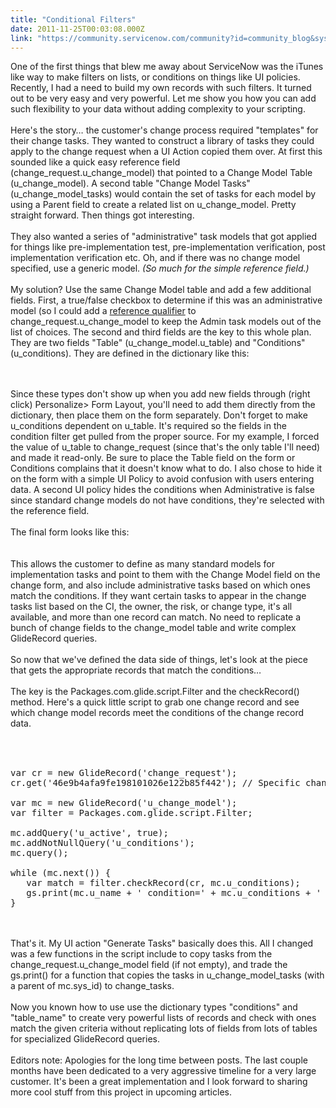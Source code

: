 ```yaml
---
title: "Conditional Filters"
date: 2011-11-25T00:03:08.000Z
link: "https://community.servicenow.com/community?id=community_blog&sys_id=730e6e2ddbd0dbc01dcaf3231f961929"
---
```

<p><img  alt="" class="jive-image" src="43ab63fddb5893049c9ffb651f961998.iix" align="right" />One of the first things that blew me away about ServiceNow was the iTunes like way to make filters on lists, or conditions on things like UI policies. Recently, I had a need to build my own records with such filters. It turned out to be very easy and very powerful. Let me show you how you can add such flexibility to your data without adding complexity to your scripting.<br /><!--break--><br />Here's the story… the customer's change process required "templates" for their change tasks. They wanted to construct a library of tasks they could apply to the change request when a UI Action copied them over. At first this sounded like a quick easy reference field (change_request.u_change_model) that pointed to a Change Model Table (u_change_model). A second table "Change Model Tasks" (u_change_model_tasks) would contain the set of tasks for each model by using a Parent field to create a related list on u_change_model. Pretty straight forward. Then things got interesting.<br /><br />They also wanted a series of "administrative" task models that got applied for things like pre-implementation test, pre-implementation verification, post implementation verification etc. Oh, and if there was no change model specified, use a generic model. <i>(So much for the simple reference field.)</i><br /><br />My solution? Use the same Change Model table and add a few additional fields. First, a true/false checkbox to determine if this was an administrative model (so I could add a <a title="ki.service-now.com/index.php?title=Reference_Qualifiers" href="http://wiki.service-now.com/index.php?title=Reference_Qualifiers" target="_blank">reference qualifier</a> to change_request.u_change_model to keep the Admin task models out of the list of choices. The second and third fields are the key to this whole plan. They are two fields "Table" (u_change_model.u_table) and "Conditions" (u_conditions). They are defined in the dictionary like this:<br /><center><br /><img  alt="" class="jive-image" src="e1ce6d02db50530468c1fb651f961965.iix" /><br /></center><br />Since these types don't show up when you add new fields through (right click) Personalize&gt; Form Layout, you'll need to add them directly from the dictionary, then place them on the form separately. Don't forget to make u_conditions dependent on u_table. It's required so the fields in the condition filter get pulled from the proper source. For my example, I forced the value of u_table to change_request (since that's the only table I'll need) and made it read-only. Be sure to place the Table field on the form or Conditions complains that it doesn't know what to do. I also chose to hide it on the form with a simple UI Policy to avoid confusion with users entering data. A second UI policy hides the conditions when Administrative is false since standard change models do not have conditions, they're selected with the reference field.<br /><br />The final form looks like this:<br /><center><br /><img  alt="" class="jive-image" src="921e65c6dbd01744e9737a9e0f961932.iix" /><br /></center><br />This allows the customer to define as many standard models for implementation tasks and point to them with the Change Model field on the change form, and also include administrative tasks based on which ones match the conditions. If they want certain tasks to appear in the change tasks list based on the CI, the owner, the risk, or change type, it's all available, and more than one record can match. No need to replicate a bunch of change fields to the change_model table and write complex GlideRecord queries.<br /><br />So now that we've defined the data side of things, let's look at the piece that gets the appropriate records that match the conditions…<br /><br />The key is the Packages.com.glide.script.Filter and the checkRecord() method. Here's a quick little script to grab one change record and see which change model records meet the conditions of the change record data.<br /><br /><pre __default_attr="plain" __jive_macro_name="code" class="jive_text_macro jive_macro_code"><br /><br />var cr = new GlideRecord('change_request');<br />cr.get('46e9b4afa9fe198101026e122b85f442'); // Specific change for this test<br /><br />var mc = new GlideRecord('u_change_model');<br />var filter = Packages.com.glide.script.Filter;<br /><br />mc.addQuery('u_active', true);<br />mc.addNotNullQuery('u_conditions');<br />mc.query();<br /><br />while (mc.next()) {<br />   var match = filter.checkRecord(cr, mc.u_conditions);<br />   gs.print(mc.u_name + ' condition=' + mc.u_conditions + ' match=' + match);<br />}<br /></pre><br /><br />That's it. My UI action "Generate Tasks" basically does this. All I changed was a few functions in the script include to copy tasks from the change_request.u_change_model field (if not empty), and trade the gs.print() for a function that copies the tasks in u_change_model_tasks (with a parent of mc.sys_id) to change_tasks. <br /><br />Now you known how to use use the dictionary types "conditions" and "table_name" to create very powerful lists of records and check with ones match the given criteria without replicating lots of fields from lots of tables for specialized GlideRecord queries.<br /><br />Editors note: Apologies for the long time between posts. The last couple months have been dedicated to a very aggressive timeline for a very large customer. It's been a great implementation and I look forward to sharing more cool stuff from this project in upcoming articles.</p>